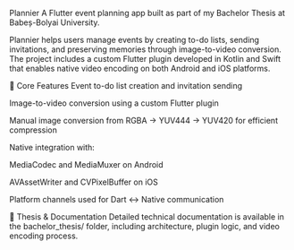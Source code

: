 Plannier
A Flutter event planning app built as part of my Bachelor Thesis at Babeș-Bolyai University.

Plannier helps users manage events by creating to-do lists, sending invitations, and preserving memories through image-to-video conversion. The project includes a custom Flutter plugin developed in Kotlin and Swift that enables native video encoding on both Android and iOS platforms.

🔧 Core Features
Event to-do list creation and invitation sending

Image-to-video conversion using a custom Flutter plugin

Manual image conversion from RGBA → YUV444 → YUV420 for efficient compression

Native integration with:

MediaCodec and MediaMuxer on Android

AVAssetWriter and CVPixelBuffer on iOS

Platform channels used for Dart ↔ Native communication

📂 Thesis & Documentation
Detailed technical documentation is available in the bachelor_thesis/ folder, including architecture, plugin logic, and video encoding process.
